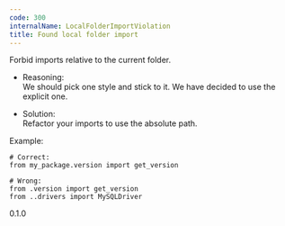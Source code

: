 ```yaml
---
code: 300
internalName: LocalFolderImportViolation
title: Found local folder import
---
```


Forbid imports relative to the current folder.

  - Reasoning:  
    We should pick one style and stick to it. We have decided to use the
    explicit one.

  - Solution:  
    Refactor your imports to use the absolute path.

Example:

    # Correct:
    from my_package.version import get_version
    
    # Wrong:
    from .version import get_version
    from ..drivers import MySQLDriver

<div class="versionadded">

0.1.0

</div>